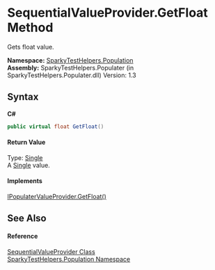 # SequentialValueProvider.GetFloat Method 
 

Gets float value.

**Namespace:**&nbsp;<a href="N_SparkyTestHelpers_Population.md">SparkyTestHelpers.Population</a><br />**Assembly:**&nbsp;SparkyTestHelpers.Populater (in SparkyTestHelpers.Populater.dll) Version: 1.3

## Syntax

**C#**<br />
``` C#
public virtual float GetFloat()
```


#### Return Value
Type: <a href="http://msdn2.microsoft.com/en-us/library/3www918f" target="_blank">Single</a><br />A <a href="http://msdn2.microsoft.com/en-us/library/3www918f" target="_blank">Single</a> value.

#### Implements
<a href="M_SparkyTestHelpers_Population_IPopulaterValueProvider_GetFloat.md">IPopulaterValueProvider.GetFloat()</a><br />

## See Also


#### Reference
<a href="T_SparkyTestHelpers_Population_SequentialValueProvider.md">SequentialValueProvider Class</a><br /><a href="N_SparkyTestHelpers_Population.md">SparkyTestHelpers.Population Namespace</a><br />